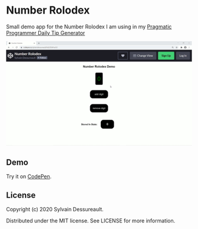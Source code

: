 # Number Rolodex

Small demo app for the Number Rolodex I am using in my [Pragmatic Programmer Daily Tip Generator](https://pragmaticprogrammertips.netlify.app/)

![](https://github.com/wolfthread/images-for-react-components-showcase/blob/main/number-rolodex/number-rolodex.gif)

## Demo

Try it on [CodePen](https://codepen.io/wolfthread/full/vYXpNKL).

## License

Copyright (c) 2020 Sylvain Dessureault.

Distributed under the MIT license. See LICENSE for more information.
